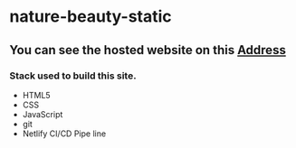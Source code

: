 # nature-beauty-static
## You can see the hosted website on this [Address](https://hungry-hawking-10bde4.netlify.com/)
### Stack used to build this site.
* HTML5
* CSS
* JavaScript
* git
* Netlify CI/CD Pipe line